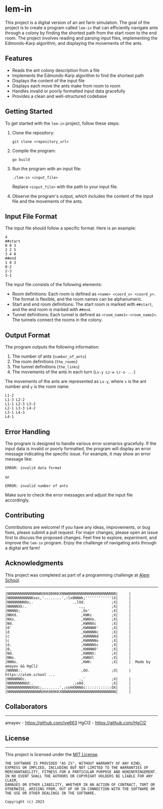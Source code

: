 # lem-in

This project is a digital version of an ant farm simulation. The goal of the project is to create a program called `lem-in` that can efficiently navigate ants through a colony by finding the shortest path from the start room to the end room. The project involves reading and parsing input files, implementing the Edmonds-Karp algorithm, and displaying the movements of the ants.

## Features

- Reads the ant colony description from a file
- Implements the Edmonds-Karp algorithm to find the shortest path
- Displays the content of the input file
- Displays each move the ants make from room to room
- Handles invalid or poorly formatted input data gracefully
- Provides a clean and well-structured codebase

## Getting Started

To get started with the `lem-in` project, follow these steps:

1. Clone the repository:
   ```
   git clone <repository_url>
   ```

2. Compile the program:
   ```
   go build
   ```

3. Run the program with an input file:
   ```
   ./lem-in <input_file>
   ```

   Replace `<input_file>` with the path to your input file.

4. Observe the program's output, which includes the content of the input file and the movements of the ants.

## Input File Format

The input file should follow a specific format. Here is an example:

```
4
##start
0 0 3
2 2 5
3 4 0
##end
1 8 3
0-2
2-3
3-1
```

The input file consists of the following elements:

- Room definitions: Each room is defined as `<name> <coord_x> <coord_y>`. The format is flexible, and the room names can be alphanumeric.
- Start and end room definitions: The start room is marked with `##start`, and the end room is marked with `##end`.
- Tunnel definitions: Each tunnel is defined as `<room_name1>-<room_name2>`. The tunnels connect the rooms in the colony.

## Output Format

The program outputs the following information:

1. The number of ants (`number_of_ants`)
2. The room definitions (`the_rooms`)
3. The tunnel definitions (`the_links`)
4. The movements of the ants in each turn (`Lx-y Lz-w Lr-o ...`)

The movements of the ants are represented as `Lx-y`, where `x` is the ant number and `y` is the room name.

```
L1-2
L1-3 L2-2
L1-1 L2-3 L3-2
L2-1 L3-3 L4-2
L3-1 L4-3
L4-1
```

## Error Handling

The program is designed to handle various error scenarios gracefully. If the input data is invalid or poorly formatted, the program will display an error message indicating the specific issue. For example, it may show an error message like:

```
ERROR: invalid data format
```

or

```
ERROR: invalid number of ants
```

Make sure to check the error messages and adjust the input file accordingly.

## Contributing

Contributions are welcome! If you have any ideas, improvements, or bug fixes, please submit a pull request. For major changes, please open an issue first to discuss the proposed changes. Feel free to explore, experiment, and improve the `lem-in` program. Enjoy the challenge of navigating ants through a digital ant farm!

## Acknowledgments

This project was completed as part of a programming challenge at [Alem School](https://alem.school).

---
	|NNNNNNNNNNNNNNWNXKK000KKXNNWNNNNNNNNNNNNNNNNNNNNNN|     |
	|NNNNNNNNNNNKxoc,'........',:lx0NNWk;''''''''''''lX|     |	
	|NNNNNNNN0o;.                  .,lOd.            ;X|     |  
	|NNNNNXk:.                        .,,            ;X|     |  
	|NNNNO;                            ,Ox'          ;X|     |  
	|NNXd.                             ,KWKc         ;X|     |  
	|NXo.                              ,KWNXo.       ;X|     |	
	|Nd.                               ,KWNNXc       ;X|     |	
	|0'                                ,KWNNW0'      ;X|     |  
	|d                                 ,KWNNNNc      ;X|     |  
	|c                                 ,KWNNNNd      ;X|     |  
	|c                                 ,KWNNNNo      ;X|     |  
	|d.                                ,KWNNNXc      ;X|     |  
	|0,                                ,KWNNWO'      ;X|     |  
	|Nd.                               ,KWNNX:       ;X|     |  
	|NNo.                              ,KWNXl        ;X|     |  
	|NNNx.                             ,KW0:         ;X|     |	Made by amayev && HgCl2
	|NNNN0:.                           ,Od.          ;X|     |  https://alem.school ...
	|NNNNNNOc.                        .,'            ;X|     |
	|NNNNNNNN0d:.                  .;o0d.            ;X|     |
	|NNNNNNNNNNNXOdc;,.......',;cokKNNNOc::::::::::::dX|     |
	|NNNNNNNNNNNNNNWNXKK000KKXNNWNNNNNNNNNNNNNNNNNNNNNN|     |

## Collaborators
---
 amayev - https://github.com/ive663
 HgCl2  - https://github.com/HgCl2
## License
---

This project is licensed under the [MIT License](LICENSE).
```
THE SOFTWARE IS PROVIDED "AS IS", WITHOUT WARRANTY OF ANY KIND, 
EXPRESS OR IMPLIED, INCLUDING BUT NOT LIMITED TO THE WARRANTIES OF 
MERCHANTABILITY, FITNESS FOR A PARTICULAR PURPOSE AND NONINFRINGEMENT. 
IN NO EVENT SHALL THE AUTHORS OR COPYRIGHT HOLDERS BE LIABLE FOR ANY CLAIM, 
DAMAGES OR OTHER LIABILITY, WHETHER IN AN ACTION OF CONTRACT, TORT OR 
OTHERWISE, ARISING FROM, OUT OF OR IN CONNECTION WITH THE SOFTWARE OR 
THE USE OR OTHER DEALINGS IN THE SOFTWARE. 

Copyright (c) 2023
```